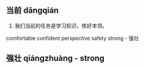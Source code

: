 ## 当前 dāngqián

1. 我们当前的任务是学习知识，练好本领。

comfortable
confident
perspective
safety
strong - 强壮

## 强壮 qiángzhuàng - strong
